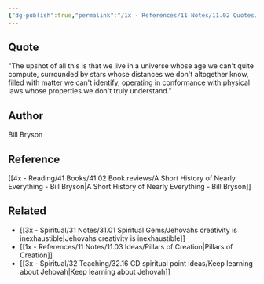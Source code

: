 ```yaml
---
{"dg-publish":true,"permalink":"/1x - References/11 Notes/11.02 Quotes/We live in a universe whose age we cant quite compute - Bill Bryson/","title":"We live in a universe whose age we cant quite compute - Bill Bryson","noteIcon":""}
---
```



## Quote
"The upshot of all this is that we live in a universe whose age we can't quite compute, surrounded by stars whose distances we don't altogether know, filled with matter we can't identify, operating in conformance with physical laws whose properties we don't truly understand."

## Author
Bill Bryson

## Reference
[[4x - Reading/41 Books/41.02 Book reviews/A Short History of Nearly Everything - Bill Bryson\|A Short History of Nearly Everything - Bill Bryson]]

## Related
- [[3x - Spiritual/31 Notes/31.01 Spiritual Gems/Jehovahs creativity is inexhaustible\|Jehovahs creativity is inexhaustible]]
- [[1x - References/11 Notes/11.03 Ideas/Pillars of Creation\|Pillars of Creation]]
- [[3x - Spiritual/32 Teaching/32.16 CD spiritual point ideas/Keep learning about Jehovah\|Keep learning about Jehovah]]